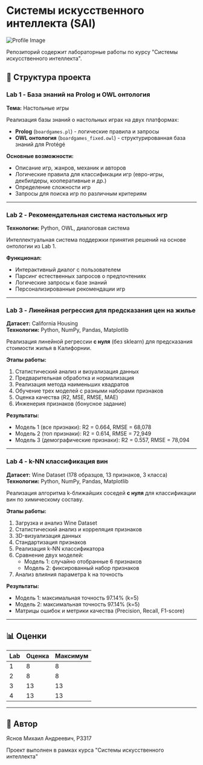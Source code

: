 # Системы искусственного интеллекта (SAI)

![Profile Image](https://shikimori.one/system/user_images/original/14439/678934.jpg)

Репозиторий содержит лабораторные работы по курсу "Системы искусственного интеллекта".

## 📁 Структура проекта

### Lab 1 - База знаний на Prolog и OWL онтология
**Тема:** Настольные игры

Реализация базы знаний о настольных играх на двух платформах:
- **Prolog** (`boardgames.pl`) - логические правила и запросы
- **OWL онтология** (`boardgames_fixed.owl`) - структурированная база знаний для Protégé

**Основные возможности:**
- Описание игр, жанров, механик и авторов
- Логические правила для классификации игр (евро-игры, декбилдеры, кооперативные и др.)
- Определение сложности игр
- Запросы для поиска игр по различным критериям

---

### Lab 2 - Рекомендательная система настольных игр
**Технологии:** Python, OWL, диалоговая система

Интеллектуальная система поддержки принятия решений на основе онтологии из Lab 1.

**Функционал:**
- Интерактивный диалог с пользователем
- Парсинг естественных запросов о предпочтениях
- Логические запросы к базе знаний
- Персонализированные рекомендации игр

---

### Lab 3 - Линейная регрессия для предсказания цен на жилье
**Датасет:** California Housing  
**Технологии:** Python, NumPy, Pandas, Matplotlib

Реализация линейной регрессии **с нуля** (без sklearn) для предсказания стоимости жилья в Калифорнии.

**Этапы работы:**
1. Статистический анализ и визуализация данных
2. Предварительная обработка и нормализация
3. Реализация метода наименьших квадратов
4. Обучение трех моделей с разными наборами признаков
5. Оценка качества (R2, MSE, RMSE, MAE)
6. Инженерия признаков (бонусное задание)

**Результаты:**
- Модель 1 (все признаки): R2 = 0.664, RMSE = 68,078
- Модель 2 (топ признаки): R2 = 0.614, RMSE = 72,949
- Модель 3 (демографические признаки): R2 = 0.557, RMSE = 78,094

---

### Lab 4 - k-NN классификация вин
**Датасет:** Wine Dataset (178 образцов, 13 признаков, 3 класса)  
**Технологии:** Python, NumPy, Pandas, Matplotlib

Реализация алгоритма k-ближайших соседей **с нуля** для классификации вин по химическому составу.

**Этапы работы:**
1. Загрузка и анализ Wine Dataset
2. Статистический анализ и корреляция признаков
3. 3D-визуализация данных
4. Стандартизация признаков
5. Реализация k-NN классификатора
6. Сравнение двух моделей:
   - Модель 1: случайно отобранные 6 признаков
   - Модель 2: фиксированный набор признаков
7. Анализ влияния параметра k на точность

**Результаты:**
- Модель 1: максимальная точность 97.14% (k=5)
- Модель 2: максимальная точность 97.14% (k=5)
- Матрицы ошибок и метрики качества (Precision, Recall, F1-score)

---

## 📊 Оценки

| Lab | Оценка | Максимум |
|-----|--------|----------|
| 1   | 8      | 8        |
| 2   | 8      | 8        |
| 3   | 13     | 13       |
| 4   | 13     | 13       |

---

## 📝 Автор

Яснов Михаил Андреевич, Р3317

Проект выполнен в рамках курса "Системы искусственного интеллекта"
